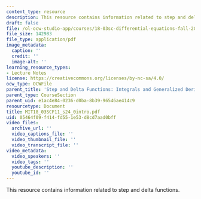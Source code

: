 ```yaml
---
content_type: resource
description: This resource contains information related to step and delta functions.
draft: false
file: /ol-ocw-studio-app/courses/18-03sc-differential-equations-fall-2011/05464f09f414fd551e53d8cd7aad0bff_MIT18_03SCF11_s24_0intro.pdf
file_size: 142983
file_type: application/pdf
image_metadata:
  caption: ''
  credit: ''
  image-alt: ''
learning_resource_types:
- Lecture Notes
license: https://creativecommons.org/licenses/by-nc-sa/4.0/
ocw_type: OCWFile
parent_title: 'Step and Delta Functions: Integrals and Generalized Derivatives'
parent_type: CourseSection
parent_uid: e1ac4e84-0236-d0ba-8b39-96546ae414c9
resourcetype: Document
title: MIT18_03SCF11_s24_0intro.pdf
uid: 05464f09-f414-fd55-1e53-d8cd7aad0bff
video_files:
  archive_url: ''
  video_captions_file: ''
  video_thumbnail_file: ''
  video_transcript_file: ''
video_metadata:
  video_speakers: ''
  video_tags: ''
  youtube_description: ''
  youtube_id: ''
---
```

This resource contains information related to step and delta functions.